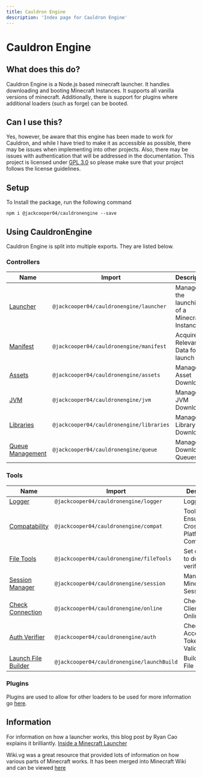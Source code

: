 ```yaml
---
title: Cauldron Engine
description: 'Index page for Cauldron Engine'
---
```


# Cauldron Engine

## What does this do?

Cauldron Engine is a Node.js based minecraft launcher.
It handles downloading and booting Minecraft Instances.
It
supports all vanilla versions of minecraft.
Additionally, there is support for plugins where additional loaders (such as
forge) can be booted.

## Can I use this?

Yes, however, be aware that this engine has been made to work for Cauldron,
and while I have tried to make it as accessible
as possible, there may be issues when implementing into other projects.
Also, there may be issues with authentication that
will be addressed in the documentation.
This project is licensed
under [GPL 3.0](https://choosealicense.com/licenses/gpl-3.0/) so please make sure that your project follows the license
guidelines.

## Setup

To Install the package, run the following command

```
npm i @jackcooper04/cauldronengine --save
```

## Using CauldronEngine

Cauldron Engine is split into multiple exports. They are listed below.

### Controllers

| Name                                          | Import                                       | Description                                   |
|-----------------------------------------------|----------------------------------------------|-----------------------------------------------|
| [Launcher](/engine/controllers/launcher)      | ```@jackcooper04/cauldronengine/launcher```  | Manages the launching of a Minecraft Instance |
| [Manifest](/engine/controllers/manifest)      | ```@jackcooper04/cauldronengine/manifest```  | Acquires Relevant Data for launch             |
| [Assets](/engine/controllers/asset)           | ```@jackcooper04/cauldronengine/assets```    | Manages Asset Download                        |
| [JVM](/engine/controllers/jvm)                | ```@jackcooper04/cauldronengine/jvm```       | Manages JVM Download                          |
| [Libraries](/engine/controllers/library)      | ```@jackcooper04/cauldronengine/libraries``` | Manages Library Download                      |
| [Queue Management](/engine/controllers/queue) | ```@jackcooper04/cauldronengine/queue```     | Manages Download Queues                       |

### Tools

| Name                                         | Import                                         | Description                                 |
|----------------------------------------------|------------------------------------------------|---------------------------------------------|
| [Logger](/engine/tools/logger)               | ```@jackcooper04/cauldronengine/logger```      | Logging                                     |
| [Compatability](/engine/tools/compat)        | ```@jackcooper04/cauldronengine/compat```      | Tool to Ensure Cross-Platform Compatability |
| [File Tools](/engine/tools/file)             | ```@jackcooper04/cauldronengine/fileTools```   | Set of Tools to download / verify files     |
| [Session Manager](/engine/tools/session)     | ```@jackcooper04/cauldronengine/session```     | Manages Minecraft Sessions                  |
| [Check Connection](/engine/tools/connection) | ```@jackcooper04/cauldronengine/online```      | Checks if Client is Online                  |
| [Auth Verifier](/engine/tools/auth)          | ```@jackcooper04/cauldronengine/auth```        | Check Access Token Validity                 |
| [Launch File Builder](/engine/tools/launch)  | ```@jackcooper04/cauldronengine/launchBuild``` | Builds launch File                          |

### Plugins

Plugins are used to allow for other loaders to be used for more information go [here]().

## Information

For information on how a launcher works, this blog post by Ryan Cao explains it
brilliantly.
[Inside a Minecraft Launcher](https://ryanccn.dev/posts/inside-a-minecraft-launcher/)

Wiki.vg was a great resource that provided lots of information on how various parts of Minecraft works. It has been merged into Minecraft Wiki and can be viewed [here](https://minecraft.wiki/w/Category:Java_Edition_technical)
